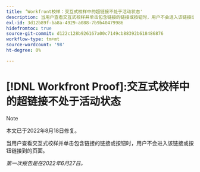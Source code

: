 ```yaml
---
title: ‘Workfront校样：交互式校样中的超链接不处于活动状态'
description: 当用户查看交互式校样并单击包含链接的链接或按钮时，用户不会进入该链接或按钮链接到的页面。
exl-id: 3d12b89f-ba8a-4929-a088-7b9b40479986
hidefromtoc: true
source-git-commit: d122c128b926167a00c7149cb88392b618486876
workflow-type: tm+mt
source-wordcount: '98'
ht-degree: 0%

---
```


# [!DNL Workfront Proof]:交互式校样中的超链接不处于活动状态

>[!NOTE]
>
>本文已于2022年8月18日修复。

当用户查看交互式校样并单击包含链接的链接或按钮时，用户不会进入该链接或按钮链接到的页面。

_第一次报告是在2022年6月27日。_

